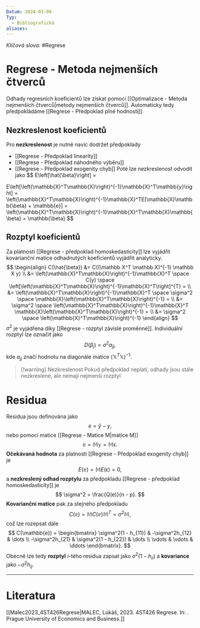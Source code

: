 ```yaml
---
Datum: 2024-03-09
Typ:
  - Bibliografická
aliases:
---
```

*Klíčová slova:* #Regrese 
# Regrese - Metoda nejmenších čtverců
Odhady regresních koeficientů lze získat pomocí [[Optimalizace - Metoda nejmenších čtverců|metody nejmenších čtverců]]. Automaticky tedy předpokládáme [[Regrese - Předpoklad plné hodnosti]].
## Nezkreslenost koeficientů
Pro **nezkreslenost** je nutné navíc dodržet předpoklady
- [[Regrese - Předpoklad linearity]]
- [[Regrese - Předpoklad náhodného výběru]]
- [[Regrese - Předpoklad exogenity chyb]]
Poté lze nezkreslenost odvodit jako
$$
E\left[\hat{\beta}\right] =

E\left[\left(\mathbb{X}^T\mathbb{X}\right)^{-1}\mathbb{X}^T\mathbb{y}\right] =
\left(\mathbb{X}^T\mathbb{X}\right)^{-1}\mathbb{X}^TE[\mathbb{X}\mathbb{\beta} + \mathbb{e}] =
\left(\mathbb{X}^T\mathbb{X}\right)^{-1}\mathbb{X}^T\mathbb{X}\mathbb{\beta} =
\mathbb{\beta}
$$
## Rozptyl koeficientů
Za platnosti [[Regrese - předpoklad homoskedasticity]] lze vyjádřit kovarianční matice odhadnutých koeficientů vyjádřit analyticky.
$$
\begin{align}
C(\hat{\beta}) &= C((\mathbb X^T \mathbb X)^{-1} \mathbb X y) \\
&= 
\left(\mathbb{X}^T\mathbb{X}\right)^{-1}\mathbb{X}^T
\space C(y) \space
\left[\left(\mathbb{X}^T\mathbb{X}\right)^{-1}\mathbb{X}^T\right]^{T} = \\
&= \left(\mathbb{X}^T\mathbb{X}\right)^{-1}\mathbb{X}^T
\space \sigma^2 \space
\mathbb{X}\left(\mathbb{X}^T\mathbb{X}\right)^{-1} = \\
&= \sigma^2 \space
\left(\mathbb{X}^T\mathbb{X}\right)^{-1}\mathbb{X}^T
\mathbb{X}\left(\mathbb{X}^T\mathbb{X}\right)^{-1} = \\
&= \sigma^2 \space
\left(\mathbb{X}^T\mathbb{X}\right)^{-1}
\end{align}
$$
$\sigma^2$ je vyjádřena díky [[Regrese - rozptyl závislé proměnné]]. Individuální rozptyl lze označit jako 
$$
D(\beta_j) = \sigma^2 a_{jj},
$$
kde $a_{jj}$ značí hodnotu na diagonále matice $(\mathbb X^T \mathbb X)^{-1}$.

> [!warning] Nezkreslenost
> Pokud předpoklad neplatí, odhady jsou stále nezkreslené, ale nemají nejmenší rozptyl
# Residua
Residua jsou definována jako
$$
e = \hat y - y,
$$
nebo pomocí matice  [[Regrese - Matice M|matice M]]
$$
\mathbb{e} = \mathbb{M}\mathbb{y} = \mathbb{M} \mathbb{\epsilon}.
$$
**Očekávaná hodnota** za platnosti [[Regrese - Předpoklad exogenity chyb]] je
$$
E(\mathbb{e}) = \mathbb{M} E(\mathbb{\epsilon}) = 0,
$$
a **nezkreslený odhad rozptylu** za předpokladu [[Regrese - předpoklad homoskedasticity]] je
$$
\sigma^2 = \frac{Q(e)}{n - p}.
$$
**Kovarianční matice** pak za stejného předpokladu
$$
C(\mathbb{e}) = \mathbb{M} C(\mathbb{e}) \mathbb{M}^T = \sigma^2 \mathbb{M},
$$
což lze rozepsat dále 
$$
C(\mathbb{e}) = 
\begin{bmatrix} 
\sigma^2(1 - h_{11}) & -\sigma^2h_{12}      & \dots \\
-\sigma^2h_{21}      & \sigma^2(1 - h_{22})  & \dots \\
\vdots               & \vdots                & \ddots
\end{bmatrix}.
$$
Obecně lze tedy **rozptyl** $i$-tého residua zapsat jako $\sigma^2(1 - h_{ii})$ a **kovariance** jako $-\sigma^2h_{ij}$.
- - -
# Literatura
[[Malec2023_4ST426Regrese|MALEC, Lukáš, 2023. 4ST426 Regrese. In: . Prague University of Economics and Business.]]
